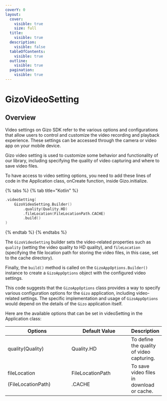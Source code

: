 ```yaml
---
coverY: 0
layout:
  cover:
    visible: true
    size: full
  title:
    visible: true
  description:
    visible: false
  tableOfContents:
    visible: true
  outline:
    visible: true
  pagination:
    visible: true
---
```


# GizoVideoSetting

## Overview

Video settings on Gizo SDK refer to the various options and configurations that allow users to control and customize the video recording and playback experience. These settings can be accessed through the camera or video app on your mobile device.

Gizo video setting is used to customize some behavior and functionality of our library, including specifying the quality of video capturing and where to save video files.

To have access to video setting options, you need to add these lines of code in the Application class, onCreate function, inside Gizo.initialize.

{% tabs %}
{% tab title="Kotlin" %}
```kotlin
.videoSetting(
    GizoVideoSetting.Builder()
        .quality(Quality.HD)
        .fileLocation(FileLocationPath.CACHE)
        .build()
)
```
{% endtab %}
{% endtabs %}

The `GizoVideoSetting` builder sets the video-related properties such as `quality` (setting the video quality to HD quality), and `fileLocation` (specifying the file location path for storing the video files, in this case, set to the cache directory).

Finally, the `build()` method is called on the `GizoAppOptions.Builder()` instance to create a `GizoAppOptions` object with the configured video settings.

This code suggests that the `GizoAppOptions` class provides a way to specify various configuration options for the `Gizo` application, including video-related settings. The specific implementation and usage of `GizoAppOptions` would depend on the details of the `Gizo` application itself.



Here are the available options that can be set in videoSetting in the Application class:

<table><thead><tr><th width="227.33333333333331">Options</th><th width="213">Default Value</th><th>Description</th></tr></thead><tbody><tr><td>quality(Quality)</td><td>Quality.HD</td><td>To define the quality of video capturing.</td></tr><tr><td><p>fileLocation</p><p>(FileLocationPath)</p></td><td><p>FileLocationPath</p><p>.CACHE</p></td><td>To save video files in download or cache.</td></tr></tbody></table>

